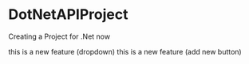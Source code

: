 # DotNetAPIProject

Creating a Project for .Net now

this is a new feature (dropdown)
this is a new feature (add new button)
